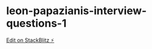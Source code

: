 # leon-papazianis-interview-questions-1

[Edit on StackBlitz ⚡️](https://stackblitz.com/edit/leon-papazianis-interview-questions-1)